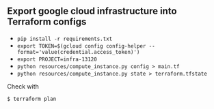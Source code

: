 ## Export google cloud infrastructure into Terraform configs

* `pip install -r requirements.txt`
* `export TOKEN=$(gcloud config config-helper --format='value(credential.access_token)')`
* `export PROJECT=infra-13120`
* `python resources/compute_instance.py config > main.tf`
* `python resources/compute_instance.py state > terraform.tfstate`

Check with
```bash
$ terraform plan
```
